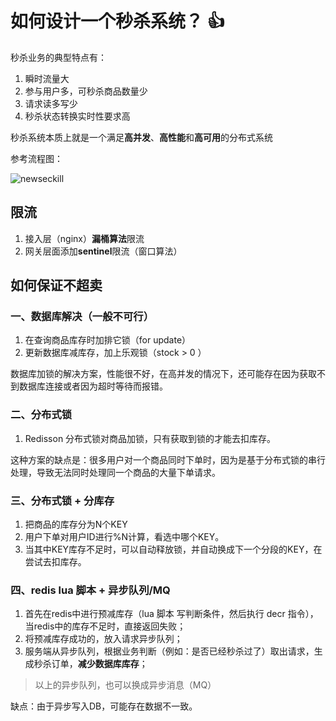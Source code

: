 # 如何设计一个秒杀系统？ :+1:

秒杀业务的典型特点有：
1. 瞬时流量大
2. 参与用户多，可秒杀商品数量少
3. 请求读多写少
4. 秒杀状态转换实时性要求高

秒杀系统本质上就是一个满足**高并发**、**高性能**和**高可用**的分布式系统

参考流程图：

![newseckill](/img/digging-deeper/newseckill.png)

## 限流

1. 接入层（nginx）**漏桶算法**限流
2. 网关层面添加**sentinel**限流（窗口算法）

## 如何保证不超卖 

### 一、数据库解决（一般不可行）

1. 在查询商品库存时加排它锁（for update）
2. 更新数据库减库存，加上乐观锁（stock > 0 ）

数据库加锁的解决方案，性能很不好，在高并发的情况下，还可能存在因为获取不到数据库连接或者因为超时等待而报错。

### 二、分布式锁

1. Redisson 分布式锁对商品加锁，只有获取到锁的才能去扣库存。

这种方案的缺点是：很多用户对一个商品同时下单时，因为是基于分布式锁的串行处理，导致无法同时处理同一个商品的大量下单请求。

### 三、分布式锁 + 分库存

1. 把商品的库存分为N个KEY
2. 用户下单对用户ID进行%N计算，看选中哪个KEY。
3. 当其中KEY库存不足时，可以自动释放锁，并自动换成下一个分段的KEY，在尝试去扣库存。

### 四、redis lua 脚本 + 异步队列/MQ

1. 首先在redis中进行预减库存（lua 脚本 写判断条件，然后执行 decr 指令），当redis中的库存不足时，直接返回失败；
2. 将预减库存成功的，放入请求异步队列；
3. 服务端从异步队列，根据业务判断（例如：是否已经秒杀过了）取出请求，生成秒杀订单，**减少数据库库存**；

> 以上的异步队列，也可以换成异步消息（MQ）

缺点：由于异步写入DB，可能存在数据不一致。
